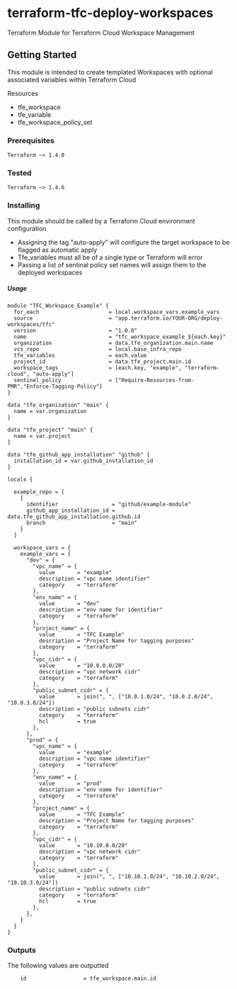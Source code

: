 # terraform-tfc-deploy-workspaces
Terraform Module for Terraform Cloud Workspace Management

## Getting Started

This module is intended to create templated Workspaces with optional associated variables within Terraform Cloud

Resources
- tfe_workspace
- tfe_variable
- tfe_workspace_policy_set


### Prerequisites

    Terraform ~> 1.4.0

### Tested

    Terraform ~> 1.4.6
### Installing

This module should be called by a Terraform Cloud environment configuration

- Assigning the tag "auto-apply" will configure the target workspace to be flagged as automatic apply
- Tfe_variables must all be of a single type or Terraform will error
- Passing a list of sentinal policy set names will assign them to the deployed workspaces 

##### Usage

```
module "TFC_Workspace_Example" {
  for_each                      = local.workspace_vars.example_vars
  source                        = "app.terraform.io/YOUR-ORG/deploy-workspaces/tfc"
  version                       = "1.0.0"
  name                          = "tfc_workspace_example_${each.key}"
  organization                  = data.tfe_organization.main.name
  vcs_repo                      = local.base_infra_repo
  tfe_variables                 = each.value
  project_id                    = data.tfe_project.main.id
  workspace_tags                = [each.key, "example", "terraform-cloud", "auto-apply"]
  sentinel_policy               = ["Require-Resources-from-PMR","Enforce-Tagging-Policy"]
}
```


```
data "tfe_organization" "main" {
  name = var.organization
}

data "tfe_project" "main" {
  name = var.project
}

data "tfe_github_app_installation" "github" {
  installation_id = var.github_installation_id
}

locals {

  example_repo = [
    {
      identifier                 = "github/example-module"
      github_app_installation_id = data.tfe_github_app_installation.github.id
      branch                     = "main"
    }
  ]

  workspace_vars = {
    example_vars = {
      "dev" = {
        "vpc_name" = {
          value       = "example"
          description = "vpc name identifier"
          category    = "terraform"
        },
        "env_name" = {
          value       = "dev"
          description = "env name for identifier"
          category    = "terraform"
        },
        "project_name" = {
          value       = "TFC Example"
          description = "Project Name for tagging purposes"
          category    = "terraform"
        },
        "vpc_cidr" = {
          value       = "10.0.0.0/20"
          description = "vpc network cidr"
          category    = "terraform"
        },
        "public_subnet_cidr" = {
          value       = join(", ", ["10.0.1.0/24", "10.0.2.0/24", "10.0.3.0/24"])
          description = "public subnets cidr"
          category    = "terraform"
          hcl         = true
        },
      },
      "prod" = {
        "vpc_name" = {
          value       = "example"
          description = "vpc name identifier"
          category    = "terraform"
        },
        "env_name" = {
          value       = "prod"
          description = "env name for identifier"
          category    = "terraform"
        },
        "project_name" = {
          value       = "TFC Example"
          description = "Project Name for tagging purposes"
          category    = "terraform"
        },
        "vpc_cidr" = {
          value       = "10.10.0.0/20"
          description = "vpc network cidr"
          category    = "terraform"
        },
        "public_subnet_cidr" = {
          value       = join(", ", ["10.10.1.0/24", "10.10.2.0/24", "10.10.3.0/24"])
          description = "public subnets cidr"
          category    = "terraform"
          hcl         = true
        },
      },
    }
  }
}
```



### Outputs

The following values are outputted
```
    id                  = tfe_workspace.main.id
```

